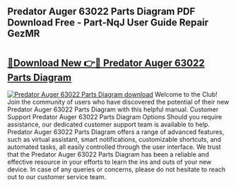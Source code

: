 ## Predator Auger 63022 Parts Diagram PDF Download Free - Part-NqJ User Guide Repair GezMR

# <h2><a href="http://dfnylo0.blite.top/?on=Predator+Auger+63022+Parts+Diagram">🔗Download New 👉🔴 Predator Auger 63022 Parts Diagram</a></h2>

[![Predator Auger 63022 Parts Diagram download](https://i.imgur.com/lujVjoI.png)](http://dfnylo0.blite.top/?on=Predator+Auger+63022+Parts+Diagram)
Welcome to the Club! Join the community of users who have discovered the potential of their new Predator Auger 63022 Parts Diagram with this helpful manual. Customer Support Predator Auger 63022 Parts Diagram Options Should you require assistance, our dedicated customer support team is available to help. Predator Auger 63022 Parts Diagram offers a range of advanced features, such as virtual assistant, smart notifications, customizable shortcuts, and automated tasks, all easily controlled through the user interface. We trust that the Predator Auger 63022 Parts Diagram has been a reliable and effective resource in your efforts to learn the ins and outs of your new device. In case of any queries or concerns, please do not hesitate to reach out to our customer service team.
